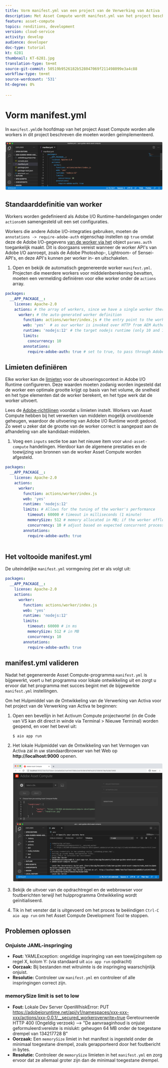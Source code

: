 ```yaml
---
title: Vorm manifest.yml van een project van de Verwerking van Activa
description: Met Asset Compute wordt manifest.yml van het project beschreven welke workers in deze toepassing moeten worden geïmplementeerd.
feature: asset-compute
topics: renditions, development
version: cloud-service
activity: develop
audience: developer
doc-type: tutorial
kt: 6281
thumbnail: KT-6281.jpg
translation-type: tm+mt
source-git-commit: 50519b9526182b528047069f211498099e3a4c88
workflow-type: tm+mt
source-wordcount: '531'
ht-degree: 0%

---
```



# Vorm manifest.yml

In `manifest.yml`de hoofdmap van het project Asset Compute worden alle workers in dit project beschreven die moeten worden geïmplementeerd.

![manifest.yml](./assets/manifest/manifest.png)

## Standaarddefinitie van worker

Workers worden gedefinieerd als Adobe I/O Runtime-handelingangen onder `actions`en samengesteld uit een set configuraties.

Workers die andere Adobe I/O-integraties gebruiken, moeten de `annotations -> require-adobe-auth` eigenschap instellen op `true` omdat deze de Adobe I/O-gegevens [van de worker via het](https://docs.adobe.com/content/help/en/asset-compute/using/extend/develop-custom-application.html#access-adobe-apis) object `params.auth` toegankelijk maakt. Dit is doorgaans vereist wanneer de worker API&#39;s van Adobe I/O aanroept, zoals de Adobe Photoshop-, Lightroom- of Sensei-API&#39;s, en deze API&#39;s kunnen per worker in- en uitschakelen.

1. Open en bekijk de automatisch gegenereerde worker `manifest.yml`. Projecten die meerdere workers voor middelenberekening bevatten, moeten een vermelding definiëren voor elke worker onder de `actions` array.

```yml
packages:
  __APP_PACKAGE__:
    license: Apache-2.0
    actions: # the array of workers, since we have a single worker there is only one entry beneath actions
      worker: # the auto-generated worker definition
        function: actions/worker/index.js # the entry point to the worker 
        web: 'yes'  # as our worker is invoked over HTTP from AEM Author service
        runtime: 'nodejs:12' # the target nodejs runtime (only 10 and 12 are supported)
        limits:
          concurrency: 10
        annotations:
          require-adobe-auth: true # set to true, to pass through Adobe I/O access token/client id via params.auth in the worker, typically required when the worker calls out to Adobe I/O APIs such as the Adobe Photoshop, Lightroom or Sensei APIs.
```

## Limieten definiëren

Elke worker kan de [limieten](https://www.adobe.io/apis/experienceplatform/runtime/docs.html#!adobedocs/adobeio-runtime/master/guides/system_settings.md) voor de uitvoeringscontext in Adobe I/O Runtime configureren. Deze waarden moeten zodanig worden ingesteld dat de worker een optimale grootte krijgt op basis van het volume, de snelheid en het type elementen dat de worker berekent, en het type werk dat de worker uitvoert.

Lees de [Adobe-richtlijnen](https://docs.adobe.com/content/help/en/asset-compute/using/extend/develop-custom-application.html#sizing-workers) voordat u limieten instelt. Workers van Asset Compute hebben bij het verwerken van middelen mogelijk onvoldoende geheugen, waardoor de uitvoering van Adobe I/O Runtime wordt gedood. Zo weet u zeker dat de grootte van de worker correct is aangepast aan de afhandeling van alle kandidaat-middelen.

1. Voeg een `inputs` sectie toe aan het nieuwe item voor `wknd-asset-compute` handelingen. Hierdoor kan de algemene prestaties en de toewijzing van bronnen van de worker Asset Compute worden afgesteld.

```yml
packages:
  __APP_PACKAGE__:
    license: Apache-2.0
    actions: 
      worker:
        function: actions/worker/index.js 
        web: 'yes' 
        runtime: 'nodejs:12'
        limits: # Allows for the tuning of the worker's performance
          timeout: 60000 # timeout in milliseconds (1 minute)
          memorySize: 512 # memory allocated in MB; if the worker offloads heavy computational work to other Web services this number can be reduced
          concurrency: 10 # adjust based on expected concurrent processing and timeout 
        annotations:
          require-adobe-auth: true
           
```

## Het voltooide manifest.yml

De uiteindelijke `manifest.yml` vormgeving ziet er als volgt uit:

```yml
packages:
  __APP_PACKAGE__:
    license: Apache-2.0
    actions: 
      worker:
        function: actions/worker/index.js 
        web: 'yes' 
        runtime: 'nodejs:12'
        limits:
          timeout: 60000 # in ms
          memorySize: 512 # in MB
          concurrency: 10 
        annotations:
          require-adobe-auth: true
```

## manifest.yml valideren

Nadat het gegenereerde Asset Compute-programma `manifest.yml` is bijgewerkt, voert u het programma voor lokale ontwikkeling uit en zorgt u ervoor dat het programma met succes begint met de bijgewerkte `manifest.yml` instellingen.

Om het Hulpmiddel van de Ontwikkeling van de Verwerking van Activa voor het project van de Verwerking van Activa te beginnen:

1. Open een bevellijn in het Activum Compute projectwortel (in de Code van VS kan dit direct in winde via Terminal > Nieuwe Terminal) worden geopend, en voer het bevel uit:

   ```
   $ aio app run
   ```

1. Het lokale Hulpmiddel van de Ontwikkeling van het Vermogen van Activa zal in uw standaardbrowser van het Web op __http://localhost:9000__ openen.

   ![AIR-app uitgevoerd](assets/environment-variables/aio-app-run.png)

1. Bekijk de uitvoer van de opdrachtregel en de webbrowser voor foutberichten terwijl het hulpprogramma Ontwikkeling wordt geïnitialiseerd.
1. Tik in het venster dat is uitgevoerd om het proces te beëindigen `Ctrl-C` `aio app run` om het Asset Compute Development Tool te stoppen.

## Problemen oplossen

### Onjuiste JAML-inspringing

+ __Fout:__ YAMLException: ongeldige inspringing van een toewijzingsitem op regel X, kolom Y: (via standaard uit `aio app run` opdracht)
+ __Oorzaak:__ Bij bestanden met witruimte is de inspringing waarschijnlijk onjuist.
+ __Resolutie:__ Controleer uw `manifest.yml` en controleer of alle inspringingen correct zijn.

### memorySize limit is set to low

+ __Fout:__  Lokale Dev Server OpenWhiskError: PUT https://adobeioruntime.net/api/v1/namespaces/xxx-xxx-xxx/actions/xxx-0.0.1/__secured_workeroverwrite=true Geretourneerde HTTP 400 (Ongeldig verzoek) —> &quot;De aanvraaginhoud is onjuist geformuleerd:vereiste is mislukt: geheugen 64 MB onder de toegestane drempel van 134217728 B&quot;
+ __Oorzaak:__ Een `memorySize` limiet in het manifest is ingesteld onder de minimaal toegestane drempel, zoals gerapporteerd door het foutbericht in bytes.
+ __Resolutie:__  Controleer de `memorySize` limieten in het `manifest.yml` en zorg ervoor dat ze allemaal groter zijn dan de minimaal toegestane drempel.